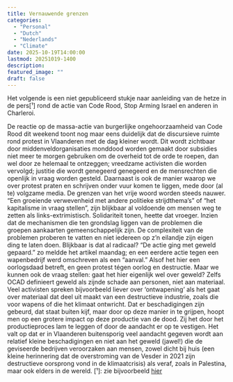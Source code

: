 ```yaml
---
title: Vernauwende grenzen
categories:
  - "Personal"
  - "Dutch"
  - "Nederlands"
  - "Climate"
date: 2025-10-19T14:00:00
lastmod: 20251019-1400
description: 
featured_image: ""
draft: false
---
```

Het volgende is een niet gepubliceerd stukje naar aanleiding van de hetze in de pers[¹] rond de actie van Code Rood, Stop Arming Israel en anderen in Charleroi.
<!--more-->
De reactie op de massa-actie van burgerlijke ongehoorzaamheid van Code Rood dit weekend toont nog maar eens duidelijk dat de discursieve ruimte rond protest in Vlaanderen met de dag kleiner wordt. Dit wordt zichtbaar door middenveldorganisaties monddood worden gemaakt door subsidies niet meer te morgen gebruiken om de overheid tot de orde te roepen, dan wel door ze helemaal te ontzeggen; vreedzame activisten die worden vervolgd; justitie die wordt genegeerd genegeerd en de mensrechten die openlijk in vraag worden gesteld. Daarnaast is ook de manier waarop we over protest praten en schrijven onder vuur komen te liggen, mede door (al te) volgzame media.
De grenzen van het vrije woord worden steeds nauwer. “Een groeiende verwevenheid met andere politieke strijdthema’s” of “het kapitalisme in vraag stellen”, zijn blijkbaar al voldoende om mensen weg te zetten als links-extrimistisch. Solidariteit tonen, heette dat vroeger. Inzien dat de mechanismen die ten grondslag liggen van de problemen die groepen aankaarten gemeenschappelijk zijn. De complexiteit van de problemen proberen te vatten en niet iedereen op z’n eilandje zijn eigen ding te laten doen. Blijkbaar is dat al radicaal?
“De actie ging met geweld gepaard.” zo meldde het artikel maandag; en een eerdere actie tegen een wapenbedrijf werd omschreven als een “aanval.” Alsof het hier een oorlogsdaad betreft, en geen protest tégen oorlog en destructie. Maar we kunnen ook de vraag stellen: gaat het hier eigenlijk wel over geweld? Zelfs OCAD definieert geweld als zijnde schade aan personen, niet aan materiaal. Veel activisten spreken bijvoorbeeld liever over ‘ontwapening’ als het gaat over materiaal dat deel uit maakt van een destructieve industrie, zoals die voor wapens of die het klimaat ontwricht. Dat er beschadigingen zijn gebeurd, dat staat buiten kijf, maar door op deze manier in te grijpen, hoopt men op een grotere impact op deze productie van de dood. Zij het door het productieproces lam te leggen of door de aandacht er op te vestigen.
Het valt op dat er in Vlaanderen buitensporig veel aandacht gegeven wordt aan relatief kleine beschadigingen en niet aan het geweld (jawel!) die de geviseerde bedrijven veroorzaken aan mensen, zowel dicht bij huis (een kleine herinnering dat de overstroming van de Vesder in 2021 zijn destructieve oorsprong vond in de klimaatcrisis) als veraf, zoals in Palestina, maar ook elders in de wereld.
[¹]: zie bijvoorbeeld [hier](https://archive.ph/yVOa1)
